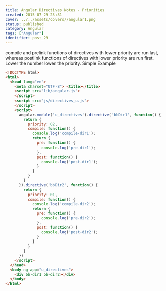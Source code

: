 ```yaml
---
title: Angular Directives Notes - Priorities
created: 2015-07-29 23:31
cover: ../../assets/covers//angular1.png
status: published
category: Angular
tags: ["Angular"]
identifier: post_29
---
```

compile and prelink functions of directives with lower priority are run last, whereas postlink functions of directives with lower priority are run first. Lower the number lower the priority.
Simple Example

```html
<!DOCTYPE html>
<html>
  <head lang="en">
    <meta charset="UTF-8"> <title></title>
    <script src="lib/angular.js">
    </script>
    <script src="js/directives_u.js">
    </script>
    <script>
      angular.module('u_directives').directive('bbDir1', function() {
        return {
          priority: 02,
          compile: function() {
            console.log('compile-dir1');
            return {
              pre: function() {
                console.log('pre-dir1');
              },
              post: function() {
                console.log('post-dir1');
              }
            }
          }
        }
      }).directive('bbDir2', function() {
        return {
          priority: 01,
          compile: function() {
            console.log('compile-dir2');
            return {
              pre: function() {
                console.log('pre-dir2');
              },
              post: function() {
                console.log('post-dir2');
              }
            }
          }
        }
      })
    </script>
  </head>
  <body ng-app="u_directives">
    <div bb-dir1 bb-dir2></div>
  </body>
</html>
```
